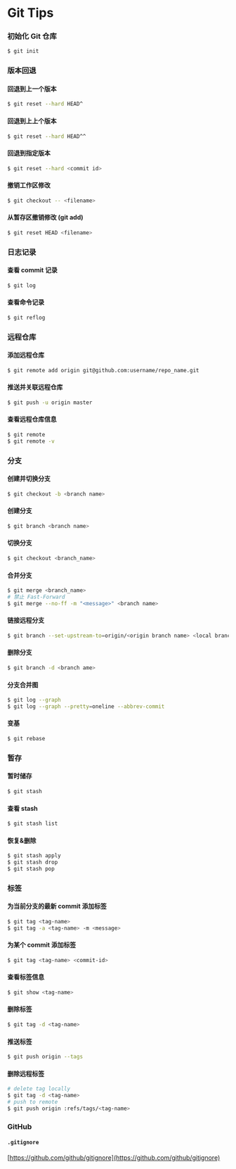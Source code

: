 # Git Tips

### 初始化 Git 仓库

```bash
$ git init
```

###  版本回退

#### 回退到上一个版本

```bash
$ git reset --hard HEAD^
```

#### 回退到上上个版本

```bash
$ git reset --hard HEAD^^
```

#### 回退到指定版本

``` bash
$ git reset --hard <commit id>
```

#### 撤销工作区修改

```bash
$ git checkout -- <filename>
```

#### 从暂存区撤销修改 (git add)

```bash
$ git reset HEAD <filename>
```

### 日志记录

#### 查看 commit 记录

```bash
$ git log
```

#### 查看命令记录

```bash
$ git reflog
```

### 远程仓库

#### 添加远程仓库

```bash
$ git remote add origin git@github.com:username/repo_name.git
```

#### 推送并关联远程仓库

```bash
$ git push -u origin master
```

#### 查看远程仓库信息

```bash
$ git remote
$ git remote -v
```

### 分支

#### 创建并切换分支

```bash
$ git checkout -b <branch name>
```

#### 创建分支

```bash
$ git branch <branch name>
```

#### 切换分支

```bash
$ git checkout <branch_name>
```

#### 合并分支

```bash
$ git merge <branch_name>
# 禁止 Fast-Forward
$ git merge --no-ff -m "<message>" <branch name>
```

#### 链接远程分支

```bash
$ git branch --set-upstream-to=origin/<origin branch name> <local branch name>
```

#### 删除分支

```bash
$ git branch -d <branch ame>
```

#### 分支合并图

```bash
$ git log --graph
$ git log --graph --pretty=oneline --abbrev-commit
```

#### 变基

```bash
$ git rebase
```

### 暂存

#### 暂时储存

```bash
$ git stash
```

#### 查看 stash

```bash
$ git stash list
```

#### 恢复&删除

```bash
$ git stash apply
$ git stash drop
$ git stash pop
```

###  标签

#### 为当前分支的最新 commit 添加标签

```bash
$ git tag <tag-name>
$ git tag -a <tag-name> -m <message>
```

#### 为某个 commit 添加标签

```bash
$ git tag <tag-name> <commit-id>
```

#### 查看标签信息

```bash
$ git show <tag-name>
```

#### 删除标签

```bash
$ git tag -d <tag-name>
```

#### 推送标签

```bash
$ git push origin --tags
```

#### 删除远程标签

```bash
# delete tag locally
$ git tag -d <tag-name>
# push to remote
$ git push origin :refs/tags/<tag-name>
```

### GitHub

#### `.gitignore`

[https://github.com/github/gitignore](https://github.com/github/gitignore)

